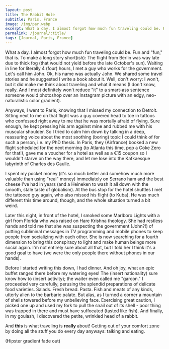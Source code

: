 ```yaml
---
layout: post
title: The Rabbit Hole
subtitle: Paris, France
image: /img/par.webp
excerpt: What a day. I almost forgot how much fun traveling could be. Fun and "fun," that is ...
permalink: /journal/:title/
tags: [Journal, Paris, France]
---
```

What a day. I almost forgot how much fun traveling could be. Fun and "fun," that is. To make a long story short(ish): The flight from Berlin was way late due to thick fog (that would not yield before the late October's sun). Waiting in line for literally 4 (four) hours, I met a guy who works for the government. Let's call him John. Ok, his name was actually John. We shared some travel stories and he suggested I write a book about it. Well, don't worry: I won't, but it did make me think about traveling and what it means (I don't know, really. And I most definitely won't reduce "it" to a smart-ass sentence someone would photoshop over an Instagram picture with an edgy, neo-naturalistic color gradient).

Anyways, I went to Paris, knowing that I missed my connection to Detroit. Sitting next to me on that flight was a guy covered head to toe in tattoos who confessed right away to me that he was mortally afraid of flying. Sure enough, he kept pressing his arm against mine and rubbed me with his muscular shoulder. So I tried to calm him down by talking in a deep, reassuring voice about the most soothing (boring) topic I could think of for such a person, i.e. my PhD thesis. In Paris, they (Airfrance) booked a new flight scheduled for the next morning (to Atlanta this time, pop a Coke Zero for that!), gave me a voucher for a hotel as well as a €15 coupon so I wouldn't starve on the way there, and let me lose into the Kafkaesque labyrinth of Charles des Gaulle.

I spent my pocket money (it's so much better and somehow much more valuable than using "real" money) immediately on Serrano ham and the best cheese I've had in years (and a Heineken to wash it all down with the smooth, stale taste of globalism). At the bus stop for the hotel shuttles I met the tattooed guy again, who also missed his flight (to Kuba). He was much different this time around, though, and the whole situation turned a bit weird.

Later this night, in front of the hotel, I smoked some Marlboro Lights with a girl from Florida who was raised on Hare Krishna theology. She had restless hands and told me that she was suspecting the government (John?!) of putting subliminal messages in TV programming and mobile phones to keep people from socializing with each other. She is now searching for a fourth dimension to bring this conspiracy to light and make human beings more social again. I'm not entirely sure about all that, but I told her I think it's a good goal to have (we were the only people there without phones in our hands).

Before I started writing this down, I had dinner. And oh joy, what an epic buffet ranged there before my watering eyes! The (insert nationality) sure know how to (insert activity); the waiter even called me "garcon." I proceeded very carefully, perusing the splendid preparations of delicate food varieties. Salads. Fresh bread. Pasta. Fish and meats of any kinds, utterly alien to the barbaric palate. But alas, as I turned a corner a mountain of shells towered before my unbelieving face. Exercising great caution, I picked one up and used my fork to pull the snail out of its shell - poor thing was trapped in there and must have suffocated (tasted like fish). And finally, in my goulash, I discovered the petite, wrinkled head of a rabbit.

And <b>this</b> is what traveling is <b>really</b> about! Getting out of your comfort zone by doing all the stuff you do every day anyways: talking and eating.

(Hipster gradient fade out)
